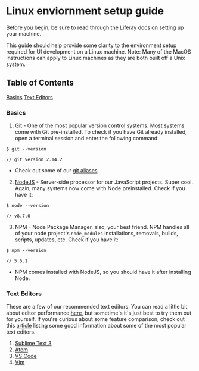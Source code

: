 # Linux enviornment setup guide
Before you begin, be sure to read through the Liferay docs on setting up your machine.

This guide should help provide some clarity to the environment setup required for UI development on a Linux machine. Note: Many of the MacOS instructions can apply to Linux machines as they are both built off a Unix system.

## Table of Contents
[Basics](#basics)
[Text Editors](#text-editors)

### Basics
1. [Git](https://gist.github.com/derhuerst/1b15ff4652a867391f03#file-linux-md) - One of the most popular version control systems. Most systems come with Git pre-installed. To check if you have Git already installed, open a terminal session and enter the following command:
```
$ git --version

// git version 2.14.2
```

   - Check out some of our [git aliases](https://github.com/jwu910/liferay-ui-toolbox/blob/master/aliases/git-aliases.md)

2. [NodeJS](https://nodejs.org/en/download/package-manager/) - Server-side processor for our JavaScript projects. Super cool. Again, many systems now come with Node preinstalled. Check if you have it:
```
$ node --version

// v8.7.0
```

3. NPM - Node Package Manager, also, your best friend. NPM handles all of your node project's `node_modules` installations, removals, builds, scripts, updates, etc. Check if you have it:
```
$ npm --version

// 5.5.1
```

   - NPM comes installed with NodeJS, so you should have it after installing Node.

### Text Editors
These are a few of our recommended text editors. You can read a little bit about editor performance [here](https://medium.com/@caspervonb/why-i-still-use-vim-67afd76b4db6), but sometime's it's just best to try them out for yourself. If you're curious about some feature comparison, check out this [article](https://www.codementor.io/mattgoldspink/best-text-editor-atom-sublime-vim-visual-studio-code-du10872i7) listing some good information about some of the most popular text editors.

1. [Sublime Text 3](https://www.sublimetext.com/3)
2. [Atom](https://atom.io/)
3. [VS Code](https://code.visualstudio.com/download)
4. [Vim](http://www.vim.org/)